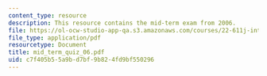 ```yaml
---
content_type: resource
description: This resource contains the mid-term exam from 2006.
file: https://ol-ocw-studio-app-qa.s3.amazonaws.com/courses/22-611j-introduction-to-plasma-physics-i-fall-2006/c7f405b55a9bd7bf9b824fd9bf550296_mid_term_quiz_06.pdf
file_type: application/pdf
resourcetype: Document
title: mid_term_quiz_06.pdf
uid: c7f405b5-5a9b-d7bf-9b82-4fd9bf550296
---
```

